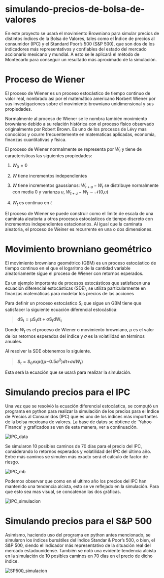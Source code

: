 # simulando-precios-de-bolsa-de-valores
En este proyecto se usará el movimiento Browniano para simular precios de distintos índices de la Bolsa de Valores, tales como el Índice de precios al consumidor (IPC) y el Standard Poor’s 500 (S&amp;P 500), que son dos de los indicadores más representativos y confiables del estado del mercado accionario mexicano y mundial. A esto se le aplicará el método de Montecarlo para conseguir un resultado más aproximado de la simulación.

<h1>Proceso de Wiener</h1>

El proceso de Wiener es un proceso estocástico de tiempo continuo de valor real, nombrado así por el matemático americano Norbert Wiener por sus investigaciones sobre el movimiento browniano unidimensional y sus propiedades. 

Normalmente al proceso de Wiener se le nombra también movimiento browniano debido a su relación histórica con el proceso físico observado originalmente por Robert Brown. Es uno de los procesos de Lévy mas conocidos y ocurre frecuentemente en matematicas aplicadas, economía, finanzas cuantitativas y física.

El proceso de Wiener normalmente se representa por *W*<sub>*t*</sub> y tiene de características las siguientes propiedades:

1.  *W*<sub>0</sub> = 0

2.  *W* tiene incrementos independientes

3.  *W* tiene incrementos gaussianos:
    *W*<sub>*t* + *u*</sub> − *W*<sub>*t*</sub> se distribuye
    normalmente con media 0 y varianza *u*,
    *W*<sub>*t* + *u*</sub> − *W*<sub>*t*</sub> ∼ 𝒩(0,*u*)

4.  *W*<sub>*t*</sub> es continuo en *t*

El proceso de Wiener se puede construir como el límite de escala de una caminata aleatoria u otros procesos estocásticos de tiempo discreto con incrementos independientes estacionarios. Al igual que la caminata aleatoria, el proceso de Weiner es recurrente en una o dos dimensiones.

<h1>Movimiento browniano geométrico </h1>

El movimiento browniano geométrico (GBM) es un proceso estocástico de tiempo continuo en el que el logaritmo de la cantidad variable aleatoriamente sigue el proceso de Wiener con retornos esperados.

Es un ejemplo importante de procesos estocásticos que satisfacen una ecuación diferencial estocásticas (SDE), se utiliza particularmente en finanzas matemáticas para modelar los precios de las acciones

Para definir un proceso estocástico *S*<sub>*t*</sub> que sigue un GBM
tiene que satisfacer la siguiente ecuación diferencial estocástica:

<strong><blockquote>dS<sub>t</sub> = μS<sub>t</sub>dt + σS<sub>t</sub>dW<sub>t</sub></blockquote></strong>

Donde *W*<sub>*t*</sub> es el proceso de Wiener o movimiento browniano, *μ* es el valor de los retornos esperados del índice y *σ* es la volatilidad en términos anuales.

Al resolver la SDE obtenemos lo siguiente.

<strong><blockquote>*S*<sub>*t*</sub> = *S*<sub>0</sub>*e**x**p*((*μ*−0.5*σ*<sup>2</sup>)*dt*+*σ**d**W*<sub>*t*</sub>)</blockquote></strong>
 
 Esta será la ecuación que se usará para realizar la simulación.


<h1>Simulando precios para el IPC</h1>

Una vez que se resolvió la ecuación diferencial estocástica, se computó un programa en python para realizar la simulación de los precios para el Índice de Precios al Consumidos (IPC) que es uno de los índices más importantes de la bolsa mexicana de valores. La base de datos se obtiene de 'Yahoo Finance' y graficados se ven de esta manera, ver a continuación.

![IPC_data](https://user-images.githubusercontent.com/77253866/153319596-11fb5652-c0e2-4573-ac80-628ac98d4d55.png)

Se simularon 10 posibles caminos de 70 días para el precio del IPC, considerando lo retornos esperados y volatilidad del IPC del último año. Entre más caminos se simulen más exacto será el cálculo de factor de riesgo.

![IPC_mb](https://user-images.githubusercontent.com/77253866/153319689-c4fc1a2f-5570-4275-b51a-129ef7e3151f.png)

Podemos observar que como en el ultimo año los precios del IPC han mantenido una tendencia alcista, esto se ve reflejado en la simulación. Para que esto sea mas visual, se concatenan las dos gráficas.

![IPC_simulacion](https://user-images.githubusercontent.com/77253866/153319727-91ad5790-fe7d-4bd6-a5da-66a3f4dd3c76.png)

<h1> Simulando precios para el S&P 500</h1>

Asimismo, haciendo uso del programa en python antes mencionado, se simularon los índices bursátiles del Índice Standar & Poor’s 500, o bien, el S&P 500, siendo el indicador más representativo de la situación real del mercado estadounidense. También se notó una evidente tendencia alcista en la simulación de 10 posibles caminos en 70 días en el precio de dicho índice.

![SP500_simulacion](https://user-images.githubusercontent.com/77253866/153319834-73efa80b-5fd6-4292-984e-1d48c5b97926.png)

